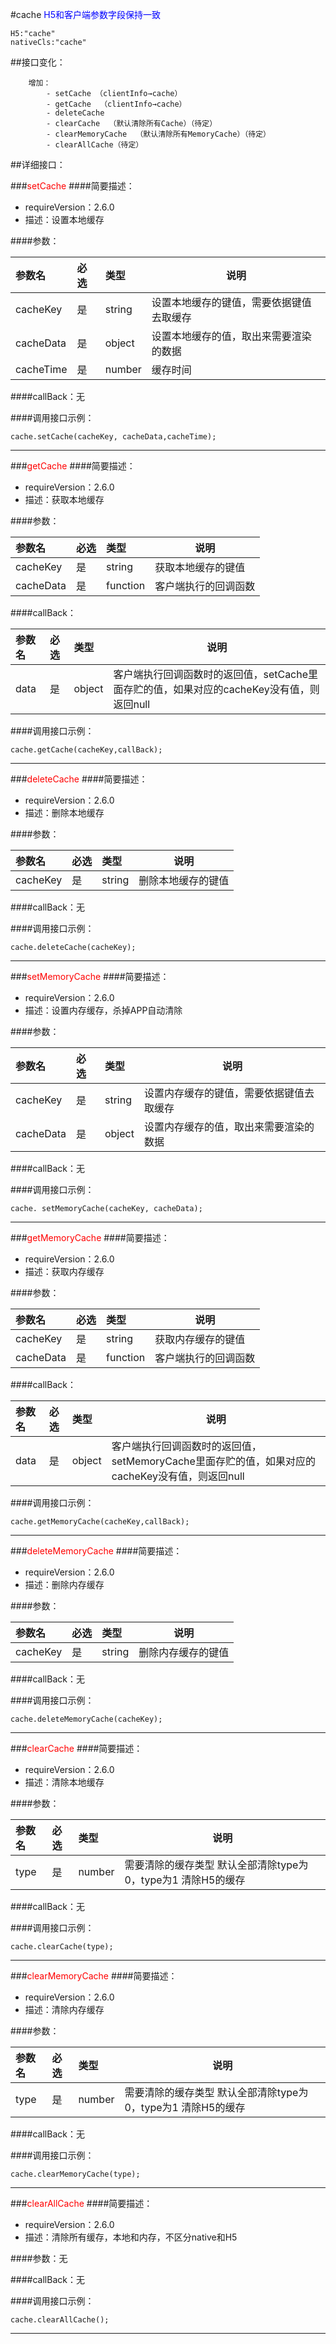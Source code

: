 #cache
<font style="color:blue;">H5和客户端参数字段保持一致</font>

```
H5:"cache"
nativeCls:"cache"
```

##接口变化：

```
	增加：
		- setCache （clientInfo→cache）
		- getCache  （clientInfo→cache）
		- deleteCache
		- clearCache  （默认清除所有Cache）（待定）
		- clearMemoryCache  （默认清除所有MemoryCache）（待定）
		- clearAllCache（待定）
```
##详细接口：

###<font color='red'>setCache</font>
####简要描述：
- requireVersion：2.6.0
- 描述：设置本地缓存

####参数：

|参数名|必选|类型|说明|
|:----    |:---|:----- |-----   |
| cacheKey |是  |string | 设置本地缓存的键值，需要依据键值去取缓存|
| cacheData |是  |object | 设置本地缓存的值，取出来需要渲染的数据|
| cacheTime |是  |number | 缓存时间|

####callBack：无

####调用接口示例：
```
cache.setCache(cacheKey, cacheData,cacheTime);
```
***

###<font color='red'>getCache</font>
####简要描述：
- requireVersion：2.6.0
- 描述：获取本地缓存

####参数：

|参数名|必选|类型|说明|
|:----    |:---|:----- |-----   |
| cacheKey |是  |string | 获取本地缓存的键值|
| cacheData |是  |function | 客户端执行的回调函数|

####callBack：

|参数名|必选|类型|说明|
|:----    |:---|:----- |-----   |
| data |是  |object | 客户端执行回调函数时的返回值，setCache里面存贮的值，如果对应的cacheKey没有值，则返回null|

####调用接口示例：
```
cache.getCache(cacheKey,callBack);
```
***

###<font color='red'>deleteCache</font>
####简要描述：
- requireVersion：2.6.0
- 描述：删除本地缓存

####参数：

|参数名|必选|类型|说明|
|:----    |:---|:----- |-----   |
| cacheKey |是  |string | 删除本地缓存的键值|

####callBack：无

####调用接口示例：
```
cache.deleteCache(cacheKey);
```
***

###<font color='red'>setMemoryCache</font>
####简要描述：
- requireVersion：2.6.0
- 描述：设置内存缓存，杀掉APP自动清除

####参数：

|参数名|必选|类型|说明|
|:----    |:---|:----- |-----   |
| cacheKey |是  |string | 设置内存缓存的键值，需要依据键值去取缓存|
| cacheData |是  |object | 设置内存缓存的值，取出来需要渲染的数据|

####callBack：无

####调用接口示例：
```
cache. setMemoryCache(cacheKey, cacheData);
```
***

###<font color='red'>getMemoryCache</font>
####简要描述：
- requireVersion：2.6.0
- 描述：获取内存缓存

####参数：

|参数名|必选|类型|说明|
|:----    |:---|:----- |-----   |
| cacheKey |是  |string | 获取内存缓存的键值|
| cacheData |是  |function | 客户端执行的回调函数|

####callBack：

|参数名|必选|类型|说明|
|:----    |:---|:----- |-----   |
| data |是  |object | 客户端执行回调函数时的返回值，setMemoryCache里面存贮的值，如果对应的cacheKey没有值，则返回null|

####调用接口示例：
```
cache.getMemoryCache(cacheKey,callBack);
```
***

###<font color='red'>deleteMemoryCache</font>
####简要描述：
- requireVersion：2.6.0
- 描述：删除内存缓存

####参数：

|参数名|必选|类型|说明|
|:----    |:---|:----- |-----   |
| cacheKey |是  |string | 删除内存缓存的键值|

####callBack：无

####调用接口示例：
```
cache.deleteMemoryCache(cacheKey);
```
***


###<font color='red'>clearCache</font>
####简要描述：
- requireVersion：2.6.0
- 描述：清除本地缓存

####参数：

|参数名|必选|类型|说明|
|:----    |:---|:----- |-----   |
| type |是  |number | 需要清除的缓存类型  默认全部清除type为0，type为1 清除H5的缓存|

####callBack：无

####调用接口示例：
```
cache.clearCache(type);
```
***

###<font color='red'>clearMemoryCache</font>
####简要描述：
- requireVersion：2.6.0
- 描述：清除内存缓存

####参数：

|参数名|必选|类型|说明|
|:----    |:---|:----- |-----   |
| type |是  |number | 需要清除的缓存类型  默认全部清除type为0，type为1 清除H5的缓存|

####callBack：无

####调用接口示例：
```
cache.clearMemoryCache(type);
```
***

###<font color='red'>clearAllCache</font>
####简要描述：
- requireVersion：2.6.0
- 描述：清除所有缓存，本地和内存，不区分native和H5

####参数：无

####callBack：无

####调用接口示例：
```
cache.clearAllCache();
```
***